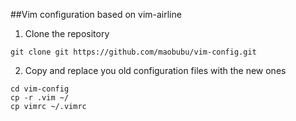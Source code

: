 ##Vim configuration based on vim-airline

1. Clone the repository
```
git clone git https://github.com/maobubu/vim-config.git
```
2. Copy and replace you old configuration files with the new ones
```
cd vim-config
cp -r .vim ~/
cp vimrc ~/.vimrc
```

